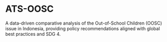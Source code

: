 # ATS-OOSC
A data-driven comparative analysis of the Out-of-School Children (OOSC) issue in Indonesia, providing policy recommendations aligned with global best practices and SDG 4.
